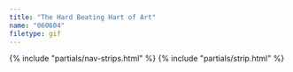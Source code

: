 ```yaml
---
title: "The Hard Beating Hart of Art"
name: "060604"
filetype: gif
---
```


{% include "partials/nav-strips.html" %}
{% include "partials/strip.html" %}